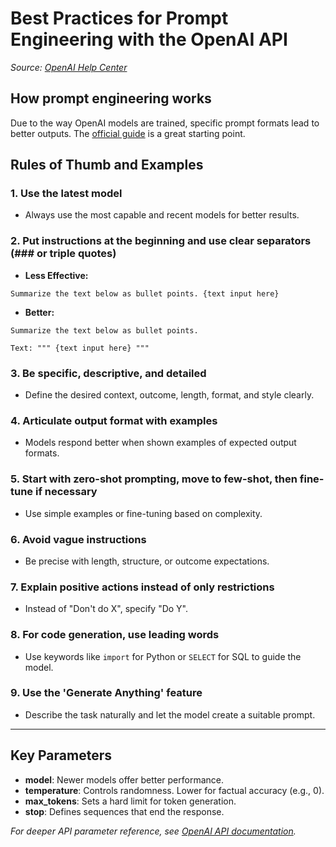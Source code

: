 # Best Practices for Prompt Engineering with the OpenAI API
_Source: [OpenAI Help Center](https://help.openai.com/en/articles/6654000-best-practices-for-prompt-engineering-with-the-openai-api)_

## How prompt engineering works
Due to the way OpenAI models are trained, specific prompt formats lead to better outputs. The [official guide](https://platform.openai.com/docs/guides/prompt-engineering) is a great starting point.

## Rules of Thumb and Examples

### 1. Use the latest model
- Always use the most capable and recent models for better results.

### 2. Put instructions at the beginning and use clear separators (### or triple quotes)
- **Less Effective:**

```
Summarize the text below as bullet points. {text input here}
```

- **Better:**

```
Summarize the text below as bullet points.

Text: """ {text input here} """
```

### 3. Be specific, descriptive, and detailed
- Define the desired context, outcome, length, format, and style clearly.

### 4. Articulate output format with examples
- Models respond better when shown examples of expected output formats.

### 5. Start with zero-shot prompting, move to few-shot, then fine-tune if necessary
- Use simple examples or fine-tuning based on complexity.

### 6. Avoid vague instructions
- Be precise with length, structure, or outcome expectations.

### 7. Explain positive actions instead of only restrictions
- Instead of "Don't do X", specify "Do Y".

### 8. For code generation, use leading words
- Use keywords like `import` for Python or `SELECT` for SQL to guide the model.

### 9. Use the 'Generate Anything' feature
- Describe the task naturally and let the model create a suitable prompt.

---

## Key Parameters
- **model**: Newer models offer better performance.
- **temperature**: Controls randomness. Lower for factual accuracy (e.g., 0).
- **max_tokens**: Sets a hard limit for token generation.
- **stop**: Defines sequences that end the response.

_For deeper API parameter reference, see [OpenAI API documentation](https://platform.openai.com/docs/api-reference)._
